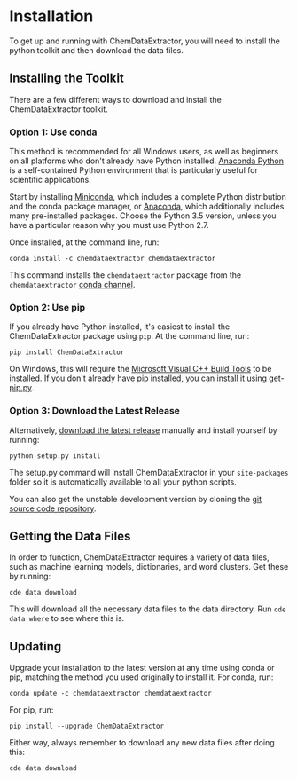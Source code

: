 # Installation

To get up and running with ChemDataExtractor, you will need to install the python toolkit and then download the
data files.

## Installing the Toolkit

There are a few different ways to download and install the ChemDataExtractor toolkit.

### Option 1: Use conda

This method is recommended for all Windows users, as well as beginners on all platforms who don't already have Python
installed. [Anaconda Python](https://www.continuum.io/anaconda-overview) is a self-contained Python environment that is
particularly useful for scientific applications.

Start by installing [Miniconda](http://conda.pydata.org/miniconda.html), which includes a complete Python distribution
and the conda package manager, or [Anaconda](https://www.continuum.io/downloads), which additionally includes many
pre-installed packages. Choose the Python 3.5 version, unless you have a particular reason why you must use Python 2.7.

Once installed, at the command line, run:

    conda install -c chemdataextractor chemdataextractor
    
This command installs the `chemdataextractor` package from the `chemdataextractor` 
[conda channel](http://conda.anaconda.org/chemdataextractor).

### Option 2: Use pip

If you already have Python installed, it's easiest to install the ChemDataExtractor package using `pip`. At the 
command line, run:

    pip install ChemDataExtractor

On Windows, this will require the 
[Microsoft Visual C++ Build Tools](http://landinghub.visualstudio.com/visual-cpp-build-tools) to be installed. If you 
don't already have pip installed, you can 
[install it using get-pip.py](http://www.pip-installer.org/en/latest/installing.html).

### Option 3: Download the Latest Release

Alternatively, [download the latest release](http://data.chemdataextractor.org/download) manually and install yourself 
by running:

    python setup.py install

The setup.py command will install ChemDataExtractor in your `site-packages` folder so it is automatically available to
all your python scripts. 

You can also get the unstable development version by cloning the 
[git source code repository](https://github.com/mcs07/ChemDataExtractor).

## Getting the Data Files

In order to function, ChemDataExtractor requires a variety of data files, such as machine learning models, dictionaries,
and word clusters. Get these by running:

    cde data download

This will download all the necessary data files to the data directory. Run `cde data where` to see where this is.

## Updating

Upgrade your installation to the latest version at any time using conda or pip, matching the method you used originally 
to install it. For conda, run:

    conda update -c chemdataextractor chemdataextractor

For pip, run:

    pip install --upgrade ChemDataExtractor

Either way, always remember to download any new data files after doing this:

    cde data download
